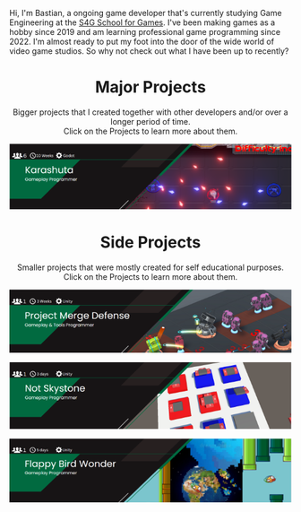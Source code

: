 Hi, I'm Bastian, a ongoing game developer that's currently studying Game Engineering at the [S4G School for Games](https://www.school4games.net/).
I've been making games as a hobby since 2019 and am learning professional game programming since 2022. I'm almost ready to put my foot into the door of the wide world of video game studios.
So why not check out what I have been up to recently?

<div align="center">
  
# Major Projects

<p> Bigger projects that I created together with other developers and/or over a longer period of time. <br> Click on the Projects to learn more about them.</p>

[![Karashuta](readme/KarashutaBanner.png)](https://github.com/BasKrueger/Karashuta_)
  
# Side Projects
<p> Smaller projects that were mostly created for self educational purposes. <br> Click on the Projects to learn more about them.</p>

[![ProjectMergeDefense](readme/MergeDefenseBanner.png)](https://github.com/BasKrueger/MergeDefense)

[![NotSkystones](readme/NotSkystoneBanner.png)](https://github.com/BasKrueger/Not-Skystone)

[![FlappyBirdWonder](readme/FlappyBirdWonderBanner.png)]([https://github.com/BasKrueger/FlappyBirdWonder])

</div>
